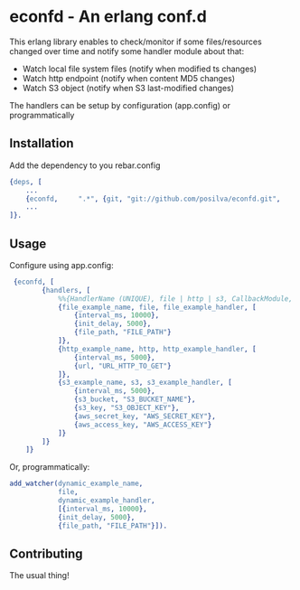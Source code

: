 econfd - An erlang conf.d 
==========================

This erlang library enables to check/monitor if some files/resources changed over time and notify some handler module about that:

- Watch local file system files (notify when modified ts changes)
- Watch http endpoint (notify when content MD5 changes)
- Watch S3 object (notify when S3 last-modified changes)

The handlers can be setup by configuration (app.config) or programmatically

Installation
-----------

Add the dependency to you rebar.config
 
```erlang
{deps, [
    ...
    {econfd,     ".*", {git, "git://github.com/posilva/econfd.git",                         {branch, "master"   }}},
    ...
]}.
```

Usage
-----

Configure using app.config:

```erlang
 {econfd, [
        {handlers, [
            %%{HandlerName (UNIQUE), file | http | s3, CallbackModule, [{interval_ms, 10000}, {init_delay, 5000}, {Specific, Options}]},
            {file_example_name, file, file_example_handler, [
                {interval_ms, 10000},
                {init_delay, 5000},
                {file_path, "FILE_PATH"}
            ]},
            {http_example_name, http, http_example_handler, [
                {interval_ms, 5000},
                {url, "URL_HTTP_TO_GET"}
            ]},
            {s3_example_name, s3, s3_example_handler, [
                {interval_ms, 5000},
                {s3_bucket, "S3_BUCKET_NAME"},
                {s3_key, "S3_OBJECT_KEY"},
                {aws_secret_key, "AWS_SECRET_KEY"},
                {aws_access_key, "AWS_ACCESS_KEY"}
            ]}
        ]}
    ]}
```

Or, programmatically:

```erlang
add_watcher(dynamic_example_name, 
            file, 
            dynamic_example_handler, 
            [{interval_ms, 10000},
            {init_delay, 5000},
            {file_path, "FILE_PATH"}]).

```

Contributing
------------

The usual thing! 

